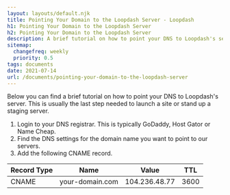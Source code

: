 ```yaml
---
layout: layouts/default.njk
title: Pointing Your Domain to the Loopdash Server - Loopdash
h1: Pointing Your Domain to the Loopdash Server
h2: Pointing Your Domain to the Loopdash Server
description: A brief tutorial on how to point your DNS to Loopdash's server
sitemap:
  changefreq: weekly
  priority: 0.5
tags: documents
date: 2021-07-14
url: /documents/pointing-your-domain-to-the-loopdash-server
---
```


<article class="document">
  <div class="wrap1000">
    <div class="base">
      <p class="mb-5 text-xl">Below you can find a brief tutorial on how to point your DNS to Loopdash's server. This is usually the last step needed to launch a site or stand up a staging server.</p>
      <ol class="list-decimal list-inside mb-6 text-xl">
        <li>Login to your DNS registrar. This is typically GoDaddy, Host Gator or Name Cheap.</li>
        <li>Find the DNS settings for the domain name you want to point to our servers.</li>
        <li>Add the following CNAME record.</li>
      </ol>
      <table class="table-auto">
        <thead class="green-600">
          <tr>
            <th class="w-1/2 px-4 py-2 text-blue-600">Record Type</th>
            <th class="w-1/2 px-4 py-2 text-blue-600">Name</th>
            <th class="w-1/2 px-4 py-2 text-blue-600">Value</th>
            <th class="w-1/2 px-4 py-2 text-blue-600">TTL</th>
          </tr>
        </thead>
        <tbody>
          <tr>
            <td class="border border-blue-500 px-4 py-2 text-blue-600 font-normal">CNAME</td>
            <td class="border border-blue-500 px-4 py-2 text-blue-600 font-normal italic">your-domain.com</td>
            <td class="border border-blue-500 px-4 py-2 text-blue-600 font-normal font-mono">104.236.48.77</td>
            <td class="border border-blue-500 px-4 py-2 text-blue-600 font-normal">3600</td>
          </tr>
        </tbody>
      </table>
    </div>
  </div>
</article>
